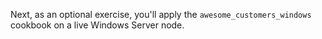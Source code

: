 Next, as an optional exercise, you'll apply the `awesome_customers_windows` cookbook on a live Windows Server node.
